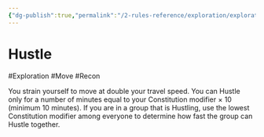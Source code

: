 ```yaml
---
{"dg-publish":true,"permalink":"/2-rules-reference/exploration/exploration-activities/hustle/"}
---
```


# Hustle
#Exploration #Move #Recon 

You strain yourself to move at double your travel speed. You can Hustle only for a number of minutes equal to your Constitution modifier × 10 (minimum 10 minutes). If you are in a group that is Hustling, use the lowest Constitution modifier among everyone to determine how fast the group can Hustle together.